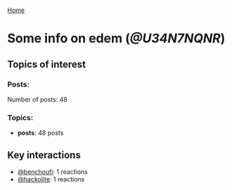 [Home](https://kelu124.github.io/echommunity/)

# Some info on __edem__ (_@U34N7NQNR_)


## Topics of interest

### Posts: 

Number of posts: 48

### Topics:

* __posts__: 48 posts

## Key interactions 

* [@benchoufi](./U0B47KC3S.md): 1 reactions
* [@hackolite](./U20C8CKTL.md): 1 reactions
